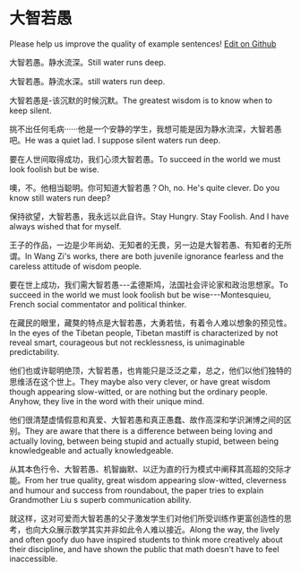# 大智若愚

Please help us improve the quality of example sentences! [Edit on Github](https://github.com/jiyushe/jiyu-example-sentence-source/blob/main/chinese/dazhiruoyu.md)

<p><span class="chinese">大智若愚。静水流深。</span><span class="english">Still water runs deep.</span></p>

<p><span class="chinese">大智若愚。静流水深。</span><span class="english">still waters run deep.</span></p>

<p><span class="chinese">大智若愚是-该沉默的时候沉默。</span><span class="english">The greatest wisdom is to know when to keep silent.</span></p>

<p><span class="chinese">挑不出任何毛病······他是一个安静的学生，我想可能是因为静水流深，大智若愚吧。</span><span class="english">He was a quiet lad. I suppose silent waters run deep.</span></p>

<p><span class="chinese">要在人世间取得成功，我们心须大智若愚。</span><span class="english">To succeed in the world we must look foolish but be wise.</span></p>

<p><span class="chinese">噢，不。他相当聪明。你可知道大智若愚？</span><span class="english">Oh, no. He's quite clever. Do you know still waters run deep?</span></p>

<p><span class="chinese">保持欲望，大智若愚，我永远以此自许。</span><span class="english">Stay Hungry. Stay Foolish. And I have always wished that for myself.</span></p>

<p><span class="chinese">王子的作品，一边是少年尚幼、无知者的无畏，另一边是大智若愚、有知者的无所谓。</span><span class="english">In Wang Zi's works, there are both juvenile ignorance fearless and the careless attitude of wisdom people.</span></p>

<p><span class="chinese">要在世上成功，我们需大智若愚---孟德斯鸠，法国社会评论家和政治思想家。</span><span class="english">To succeed in the world we must look foolish but be wise---Montesquieu, French social commentator and political thinker.</span></p>

<p><span class="chinese">在藏民的眼里，藏獒的特点是大智若愚，大勇若怯，有着令人难以想象的预见性。</span><span class="english">In the eyes of the Tibetan people, Tibetan mastiff is characterized by not reveal smart, courageous but not recklessness, is unimaginable predictability.</span></p>

<p><span class="chinese">他们也或许聪明绝顶，大智若愚，也肯能只是泛泛之辈，总之，他们以他们独特的思维活在这个世上。</span><span class="english">They maybe also very clever, or have great wisdom though appearing slow-witted, or are nothing but the ordinary people. Anyhow, they live in the word with their unique mind.</span></p>

<p><span class="chinese">他们很清楚虚情假意和真爱、大智若愚和真正愚蠢、故作高深和学识渊博之间的区别。</span><span class="english">They are aware that there is a difference between being loving and actually loving, between being stupid and actually stupid, between being knowledgeable and actually knowledgeable.</span></p>

<p><span class="chinese">从其本色行令、大智若愚、机智幽默、以迂为直的行为模式中阐释其高超的交际才能。</span><span class="english">From her true quality, great wisdom appearing slow-witted, cleverness and humour and success from roundabout, the paper tries to explain Grandmother Liu s superb communication ability.</span></p>

<p><span class="chinese">就这样，这对可爱而大智若愚的父子激发学生们对他们所受训练作更富创造性的思考，也向大众展示数学其实并非如此令人难以接近。</span><span class="english">Along the way, the lively and often goofy duo have inspired students to think more creatively about their discipline, and have shown the public that math doesn't have to feel inaccessible.</span></p>

